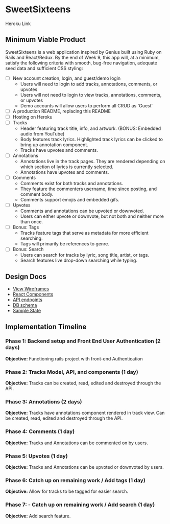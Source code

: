 # SweetSixteens

Heroku Link

## Minimum Viable Product

SweetSixteens is a web application inspired by Genius built using Ruby on Rails and React/Redux. By the end of Week 9, this app will, at a minimum, satisfy the following criteria with smooth, bug-free navigation, adequate seed data and sufficient CSS styling:

- [ ] New account creation, login, and guest/demo login
  - Users will need to login to add tracks, annotations, comments, or upvotes
  - Users will not need to login to view tracks, annotations, comments, or upvotes
  - Demo accounts will allow users to perform all CRUD as 'Guest'
- [ ] A production README, replacing this README
- [ ] Hosting on Heroku
- [ ] Tracks
  - Header featuring track title, info, and artwork. (BONUS: Embedded audio from YouTube)
  - Body features track lyrics. Highlighted track lyrics can be clicked to bring up annotation component.
  - Tracks have upvotes and comments.
- [ ] Annotations
  - Annotations live in the track pages. They are rendered depending on which section of lyrics is currently selected.
  - Annotations have upvotes and comments.
- [ ] Comments
  - Comments exist for both tracks and annotations.
  - They feature the commenters username, time since posting, and comment body.
  - Comments support emojis and embedded gifs.
- [ ] Upvotes
  - Comments and annotations can be upvoted or downvoted.
  - Users can either upvote or downvote, but not both and neither more than once.
- [ ] Bonus: Tags
  - Tracks feature tags that serve as metadata for more efficient searching.
  - Tags will primarily be references to genre.
- [ ] Bonus: Search
  - Users can search for tracks by lyric, song title, artist, or tags.
  - Search features live drop-down searching while typing.

## Design Docs

* [View Wireframes][wireframes]
* [React Components][components]
* [API endpoints][api-endpoints]
* [DB schema][schema]
* [Sample State][sample-state]

[wireframes]: docs/wireframes
[components]: docs/component-hierarchy.md
[sample-state]: docs/sample-state.md
[api-endpoints]: docs/api-endpoints.md
[schema]: docs/schema.md

## Implementation Timeline

### Phase 1: Backend setup and Front End User Authentication (2 days)

**Objective:** Functioning rails project with front-end Authentication

### Phase 2: Tracks Model, API, and components (1 day)

**Objective:** Tracks can be created, read, edited and destroyed through
the API.

### Phase 3: Annotations (2 days)

**Objective:** Tracks have annotations component rendered in track view. Can be created, read, edited and destroyed through the API.

### Phase 4: Comments (1 day)

**Objective:** Tracks and Annotations can be commented on by users.

### Phase 5: Upvotes (1 day)

**Objective:** Tracks and Annotations can be upvoted or downvoted by users.

### Phase 6: Catch up on remaining work / Add tags (1 day)

**Objective:** Allow for tracks to be tagged for easier search.

### Phase 7: - Catch up on remaining work / Add search (1 day)

**Objective:** Add search feature.
